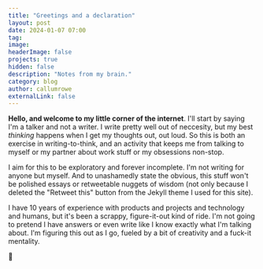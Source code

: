 ```yaml
---
title: "Greetings and a declaration"
layout: post
date: 2024-01-07 07:00
tag: 
image: 
headerImage: false
projects: true
hidden: false
description: "Notes from my brain."
category: blog
author: callumrowe
externalLink: false
---
```


**Hello, and welcome to my little corner of the internet**. I'll start by saying I'm a talker and not a writer. I write pretty well out of neccesity, but my best *thinking* happens when I get my thoughts out, out loud. So this is both an exercise in writing-to-think, and an activity that keeps me from talking to myself or my partner about work stuff or my obsessions non-stop. 

I aim for this to be exploratory and forever incomplete. I'm not writing for anyone but myself. And to unashamedly state the obvious, this stuff won't be polished essays or retweetable nuggets of wisdom (not only because I deleted the "Retweet this" button from the Jekyll theme I used for this site). 

I have 10 years of experience with products and projects and technology and humans, but it's been a scrappy, figure-it-out kind of ride. I'm not going to pretend I have answers or even write like I know exactly what I'm talking about. I'm figuring this out as I go, fueled by a bit of creativity and a fuck-it mentality. 

👋